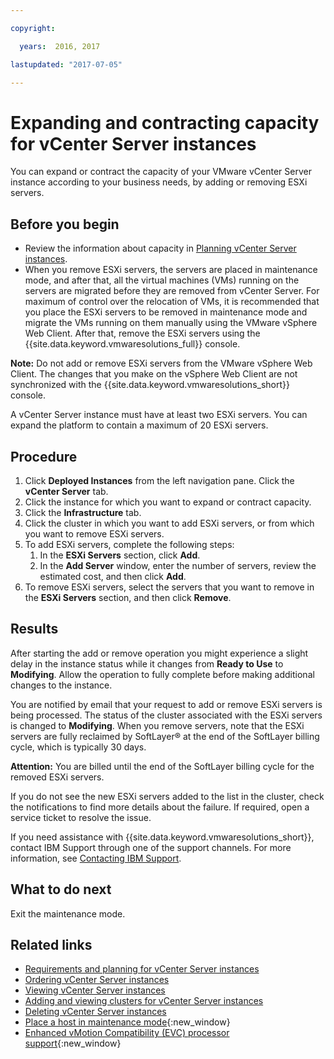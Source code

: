 ```yaml
---

copyright:

  years:  2016, 2017

lastupdated: "2017-07-05"

---
```


# Expanding and contracting capacity for vCenter Server instances

You can expand or contract the capacity of your VMware vCenter Server instance according to your business needs, by adding or removing ESXi servers.

## Before you begin

*  Review the information about capacity in [Planning vCenter Server instances](vc_planning.html).
*  When you remove ESXi servers, the servers are placed in maintenance mode, and after that, all the virtual machines (VMs) running on the servers are migrated before they are removed from vCenter Server. For maximum of control over the relocation of VMs, it is recommended that you place the ESXi servers to be removed in maintenance mode and migrate the VMs running on them manually using the VMware vSphere Web Client. After that, remove the ESXi servers using the {{site.data.keyword.vmwaresolutions_full}} console.

**Note:** Do not add or remove ESXi servers from the VMware vSphere Web Client. The changes that you make on the vSphere Web
Client are not synchronized with the {{site.data.keyword.vmwaresolutions_short}} console.

A vCenter Server instance must have at least two ESXi servers. You can expand the platform to contain a maximum of 20 ESXi servers.

## Procedure

1. Click **Deployed Instances** from the left navigation pane. Click the **vCenter Server** tab.
2. Click the instance for which you want to expand or contract capacity.
3. Click the **Infrastructure** tab.
4. Click the cluster in which you want to add ESXi servers, or from which you want to remove ESXi servers.
5. To add ESXi servers, complete the following steps:
   1. In the **ESXi Servers** section, click **Add**.
   2. In the **Add Server** window, enter the number of servers, review the estimated cost, and then click **Add**.
6. To remove ESXi servers, select the servers that you want to remove in the **ESXi Servers** section, and then click **Remove**.
  
## Results

After starting the add or remove operation you might experience a slight delay in the instance status while it changes from **Ready to Use** to **Modifying**. Allow the operation to fully complete before making additional changes to the instance.

You are notified by email that your request to add or remove ESXi servers is being processed. The status of the cluster associated with
the ESXi servers is changed to **Modifying**. When you remove servers, note that the ESXi servers are fully reclaimed by SoftLayer® at
the end of the SoftLayer billing cycle, which is typically 30 days.

**Attention:** You are billed until the end of the SoftLayer billing cycle for the removed ESXi servers.

If you do not see the new ESXi servers added to the list in the cluster, check the notifications to find more details about the failure.
If required, open a service ticket to resolve the issue.

If you need assistance with {{site.data.keyword.vmwaresolutions_short}}, contact IBM Support through one of the support channels. For
more information, see [Contacting IBM Support](trbl_support.html).

## What to do next

Exit the maintenance mode.

## Related links

* [Requirements and planning for vCenter Server instances](vc_planning.html)
* [Ordering vCenter Server instances](vc_orderinginstance.html)
* [Viewing vCenter Server instances](vc_viewinginstances.html)
* [Adding and viewing clusters for vCenter Server instances](vc_addingviewingclusters.html)
* [Deleting vCenter Server instances](vc_deletinginstance.html)
* [Place a host in maintenance mode](http://pubs.vmware.com/vsphere-60/index.jsp?topic=%2Fcom.vmware.vsphere.resmgmt.doc%2FGUID-8F705E83-6788-42D4-93DF-63A2B892367F.html){:new_window}
* [Enhanced vMotion Compatibility (EVC) processor support](https://kb.vmware.com/selfservice/microsites/search.do?language=en_US&cmd=displayKC&externalId=1003212){:new_window}
